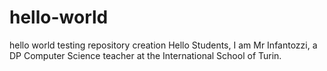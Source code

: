 # hello-world
hello world testing repository creation
Hello Students, 
I am Mr Infantozzi, a DP Computer Science teacher at the International School of Turin.
